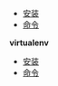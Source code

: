 


* [安装](/uwsgi/install.md)
* [命令](/uwsgi/code.md)

**virtualenv**

- [安装](/python/virtualenv/install.md)
- [命令](/python/virtualenv/code.md)

